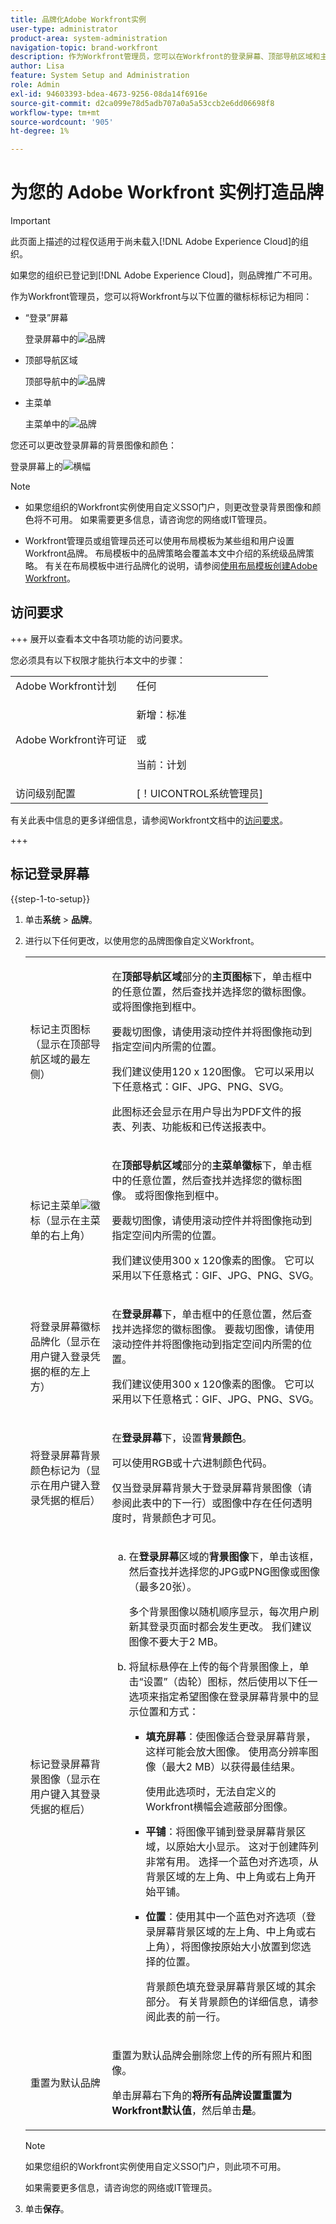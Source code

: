 ```yaml
---
title: 品牌化Adobe Workfront实例
user-type: administrator
product-area: system-administration
navigation-topic: brand-workfront
description: 作为Workfront管理员，您可以在Workfront的登录屏幕、顶部导航区域和主菜单中使用徽标进行标记。 您还可以更改登录屏幕的背景图像和颜色。
author: Lisa
feature: System Setup and Administration
role: Admin
exl-id: 94603393-bdea-4673-9256-08da14f6916e
source-git-commit: d2ca099e78d5adb707a0a5a53ccb2e6dd06698f8
workflow-type: tm+mt
source-wordcount: '905'
ht-degree: 1%

---
```


# 为您的 Adobe Workfront 实例打造品牌

<!--
**DON'T DELETE, DRAFT OR HIDE THIS ARTICLE. IT IS LINKED TO THE PRODUCT, THROUGH THE CONTEXT SENSITIVE HELP LINKS. **
-->

>[!IMPORTANT]
>
>此页面上描述的过程仅适用于尚未载入[!DNL Adobe Experience Cloud]的组织。
>
> 如果您的组织已登记到[!DNL Adobe Experience Cloud]，则品牌推广不可用。

作为Workfront管理员，您可以将Workfront与以下位置的徽标标标记为相同：

* “登录”屏幕

  登录屏幕中的![品牌](assets/brand-login-screen-nwe-adobe.jpg)

* 顶部导航区域

  顶部导航中的![品牌](assets/brand-top-nav-area-nwe-adobe.jpg)

* 主菜单

  主菜单中的![品牌](assets/brand-main-menu-adobe.jpg)

您还可以更改登录屏幕的背景图像和颜色：

登录屏幕上的![横幅](assets/wf_banner_on_login_screen-adobe.png)

>[!NOTE]
>
>* 如果您组织的Workfront实例使用自定义SSO门户，则更改登录背景图像和颜色将不可用。 如果需要更多信息，请咨询您的网络或IT管理员。
><!--
>or is enabled with Adobe IMS  >
>  >
>-->
>
>* Workfront管理员或组管理员还可以使用布局模板为某些组和用户设置Workfront品牌。 布局模板中的品牌策略会覆盖本文中介绍的系统级品牌策略。 有关在布局模板中进行品牌化的说明，请参阅[使用布局模板创建Adobe Workfront](../../../administration-and-setup/customize-workfront/use-layout-templates/brand-wf-using-a-layout-template.md)。

## 访问要求

+++ 展开以查看本文中各项功能的访问要求。

您必须具有以下权限才能执行本文中的步骤：

<table style="table-layout:auto"> 
 <col> 
 <col> 
 <tbody> 
  <tr> 
   <td role="rowheader">Adobe Workfront计划</td> 
   <td>任何</td> 
  </tr> 
  <tr> 
  <tr> 
   <td role="rowheader">Adobe Workfront许可证</td> 
   <td><p>新增：标准</p>
       <p>或</p>
       <p>当前：计划</p></td>
  </tr> 
  </tr> 
  <tr> 
   <td role="rowheader">访问级别配置</td> 
   <td>[！UICONTROL系统管理员]</td>
  </tr> 
 </tbody> 
</table>

有关此表中信息的更多详细信息，请参阅Workfront文档中的[访问要求](/help/quicksilver/administration-and-setup/add-users/access-levels-and-object-permissions/access-level-requirements-in-documentation.md)。

+++

## 标记登录屏幕

{{step-1-to-setup}}

1. 单击&#x200B;**系统** > **品牌**。

1. 进行以下任何更改，以使用您的品牌图像自定义Workfront。

   <table style="table-layout:auto"> 
    <col> 
    <col> 
    <tbody> 
     <tr> 
      <td role="rowheader"> <p>标记主页图标<span style="font-weight: normal;">（显示在顶部导航区域的最左侧）</span></p> </td> 
      <td> <p>在<strong>顶部导航区域</strong>部分的<strong>主页图标</strong>下，单击框中的任意位置，然后查找并选择您的徽标图像。 或将图像拖到框中。</p> <p>要裁切图像，请使用滚动控件并将图像拖动到指定空间内所需的位置。</p> <p>我们建议使用120 x 120图像。 它可以采用以下任意格式：GIF、JPG、PNG、SVG。</p> <p>此图标还会显示在用户导出为PDF文件的报表、列表、功能板和已传送报表中。</p> </td> 
     </tr> 
     <tr> 
      <td role="rowheader"> <p>标记主菜单<img src="assets/main-menu-icon.png">徽标<span style="font-weight: normal;">（显示在主菜单的右上角）</span></p> </td> 
      <td> <p>在<strong>顶部导航区域</strong>部分的<strong>主菜单徽标</strong>下，单击框中的任意位置，然后查找并选择您的徽标图像。 或将图像拖到框中。</p> <p>要裁切图像，请使用滚动控件并将图像拖动到指定空间内所需的位置。</p> <p>我们建议使用300 x 120像素的图像。 它可以采用以下任意格式：GIF、JPG、PNG、SVG。</p> </td> 
     </tr> 
     <tr> 
      <td role="rowheader">将登录屏幕徽标<span style="font-weight: normal;">品牌化（显示在用户键入登录凭据的框的左上方）</span></td> 
      <td> <p>在<strong>登录屏幕</strong>下，单击框中的任意位置，然后查找并选择您的徽标图像。 要裁切图像，请使用滚动控件并将图像拖动到指定空间内所需的位置。</p> <p>我们建议使用300 x 120像素的图像。 它可以采用以下任意格式：GIF、JPG、PNG、SVG。</p> </td> 
     </tr> 
     <tr> 
      <td role="rowheader">将登录屏幕背景颜色标记为<span style="font-weight: normal;">（显示在用户键入登录凭据的框后）</span></td> 
      <td> <p>在<strong>登录屏幕</strong>下，设置<strong>背景颜色</strong>。 </p> <p>可以使用RGB或十六进制颜色代码。</p> <p>仅当登录屏幕背景大于登录屏幕背景图像（请参阅此表中的下一行）或图像中存在任何透明度时，背景颜色才可见。</p> </td> 
     </tr> 
     <tr> 
      <td role="rowheader">标记登录屏幕背景图像<span style="font-weight: normal;">（显示在用户键入其登录凭据的框后）</span></td> 
      <td> 
       <ol style="list-style-type: lower-alpha;"> 
        <li value="1"> <p> 在<strong>登录屏幕</strong>区域的<strong>背景图像</strong>下，单击该框，然后查找并选择您的JPG或PNG图像或图像（最多20张）。 </p> <p>多个背景图像以随机顺序显示，每次用户刷新其登录页面时都会发生更改。 我们建议图像不要大于2 MB。</p> </li> 
        <li value="2"> <p>将鼠标悬停在上传的每个背景图像上，单击“设置”（齿轮）图标，然后使用以下任一选项来指定希望图像在登录屏幕背景中的显示位置和方式：</p> 
         <ul> 
          <li> <p><strong>填充屏幕</strong>：使图像适合登录屏幕背景，这样可能会放大图像。 使用高分辨率图像（最大2 MB）以获得最佳结果。</p> <p>使用此选项时，无法自定义的Workfront横幅会遮蔽部分图像。</p> </li> 
          <li> <p><strong>平铺</strong>：将图像平铺到登录屏幕背景区域，以原始大小显示。 这对于创建阵列非常有用。 选择一个蓝色对齐选项，从背景区域的左上角、中上角或右上角开始平铺。</p> </li> 
          <li> <p><strong>位置</strong>：使用其中一个蓝色对齐选项（登录屏幕背景区域的左上角、中上角或右上角），将图像按原始大小放置到您选择的位置。</p> <p>背景颜色填充登录屏幕背景区域的其余部分。 有关背景颜色的详细信息，请参阅此表的前一行。</p> </li> 
         </ul> </li> 
       </ol> </td> 
     </tr> 
     <tr> 
      <td role="rowheader">重置为默认品牌</td> 
      <td> <p>重置为默认品牌会删除您上传的所有照片和图像。</p> <p>单击屏幕右下角的<strong>将所有品牌设置重置为Workfront默认值</strong>，然后单击<strong>是</strong>。</p> </td> 
     </tr> 
    </tbody> 
   </table>

   >[!NOTE]
   >
   >如果您组织的Workfront实例使用自定义SSO门户，则此项不可用。
   ><!--   >
   >or is enabled with Adobe IMS   >
   >   >
   >-->
   >
   >如果需要更多信息，请咨询您的网络或IT管理员。

1. 单击&#x200B;**保存**。
